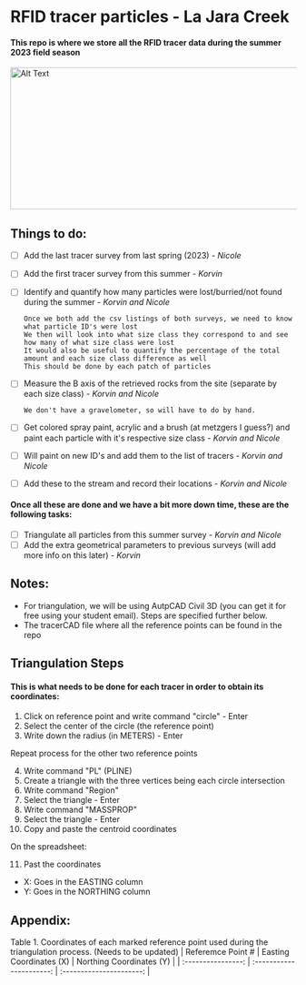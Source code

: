 # RFID tracer particles - La Jara Creek #
#### This repo is where we store all the RFID tracer data during the summer 2023 field season ####
<img src="https://cdn.discordapp.com/attachments/696204356650926092/1128012453360435272/fe3dcdee-4847-463b-8237-37354e3496a1.png" alt="Alt Text" width="600" height="250">

## Things to do: 
- [ ] Add the last tracer survey from last spring (2023) - *Nicole*
- [ ] Add the first tracer survey from this summer - *Korvin*
- [ ] Identify and quantify how many particles were lost/burried/not found during the summer - *Korvin and Nicole* 
      
      Once we both add the csv listings of both surveys, we need to know what particle ID's were lost
      We then will look into what size class they correspond to and see how many of what size class were lost
      It would also be useful to quantify the percentage of the total amount and each size class difference as well
      This should be done by each patch of particles

- [ ] Measure the B axis of the retrieved rocks from the site (separate by each size class) - *Korvin and Nicole*

      We don't have a gravelometer, so will have to do by hand.
      
- [ ] Get colored spray paint, acrylic and a brush (at metzgers I guess?) and paint each particle with it's respective size class - *Korvin and Nicole*
- [ ] Will paint on new ID's and add them to the list of tracers - *Korvin and Nicole*
- [ ] Add these to the stream and record their locations - *Korvin and Nicole*

#### Once all these are done and we have a bit more down time, these are the following tasks:
- [ ] Triangulate all particles from this summer survey - *Korvin and Nicole*
- [ ] Add the extra geometrical parameters to previous surveys (will add more info on this later) - *Korvin*

## Notes: 
- For triangulation, we will be using AutpCAD Civil 3D (you can get it for free using your student email). Steps are specified further below.
- The tracerCAD file where all the reference points can be found in the repo

## Triangulation Steps
#### This is what needs to be done for each tracer in order to obtain its coordinates: 

1. Click on reference point and write command "circle" - Enter
2. Select the center of the circle (the reference point)
3. Write down the radius (in METERS) - Enter

Repeat process for the other two reference points

4. Write command "PL" (PLINE)
5. Create a triangle with the three vertices being each circle intersection
7. Write command "Region"
8. Select the triangle - Enter
10. Write command "MASSPROP" 
11. Select the triangle - Enter
12. Copy and paste the centroid coordinates

On the spreadsheet: 

11. Past the coordinates
- X: Goes in the EASTING column
- Y: Goes in the NORTHING column

## Appendix: 
Table 1. Coordinates of each marked reference point used during the triangulation process. (Needs to be updated)
| Referemce Point #  | Easting Coordinates (X)  | Northing Coordinates (Y) |
| :----------------: | :----------------------: | :----------------------: |




